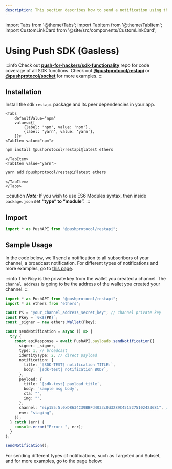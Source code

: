 ```yaml
---
description: This section describes how to send a notification using the Push SDK.
---
```


import Tabs from '@theme/Tabs';
import TabItem from '@theme/TabItem';
import CustomLinkCard from '@site/src/components/CustomLinkCard';

# Using Push SDK (Gasless)

:::info
Check out [**push-for-hackers/sdk-functionality**](https://github.com/ethereum-push-notification-service/push-for-hackers/tree/main/sdk-functionality) repo for code coverage of all SDK functions. Check out [**@pushprotocol/restapi**](https://www.npmjs.com/package/@pushprotocol/restapi) or [**@pushprotocol/socket**](https://www.npmjs.com/package/@pushprotocol/socket) for more examples.
:::

## Installation

Install the sdk `restapi` package and its peer dependencies in your app.

```mdx-code-block
<Tabs
    defaultValue="npm"
    values={[
        {label: 'npm', value: 'npm'},
        {label: 'yarn', value: 'yarn'},
    ]}>
<TabItem value="npm">
```

```bash
npm install @pushprotocol/restapi@latest ethers
```

```mdx-code-block
</TabItem>
<TabItem value="yarn">
```

```bash
yarn add @pushprotocol/restapi@latest ethers
```

```mdx-code-block
</TabItem>
</Tabs>
```

:::caution
_**Note**:_ If you wish to use ES6 Modules syntax, then inside `package.json` set **“type” to “module”.**
:::

## Import

```typescript
import * as PushAPI from "@pushprotocol/restapi";
```

## Sample Usage

In the code below, we'll send a notification to all subscribers of your channel, a broadcast notification. For different types of notifications and more examples, go to [this page](../../developer-tooling/push-sdk/sdk-packages-details/epnsproject-sdk-restapi/for-notification/send-notifications.md).

:::info
The `PKey` is the private key from the wallet you created a channel. The `channel address` is going to be the address of the wallet you created your channel.
:::

```typescript
import * as PushAPI from "@pushprotocol/restapi";
import * as ethers from "ethers";

const PK = "your_channel_address_secret_key"; // channel private key
const Pkey = `0x${PK}`;
const _signer = new ethers.Wallet(Pkey);

const sendNotification = async () => {
  try {
    const apiResponse = await PushAPI.payloads.sendNotification({
      signer: _signer,
      type: 1, // broadcast
      identityType: 2, // direct payload
      notification: {
        title: `[SDK-TEST] notification TITLE:`,
        body: `[sdk-test] notification BODY`,
      },
      payload: {
        title: `[sdk-test] payload title`,
        body: `sample msg body`,
        cta: "",
        img: "",
      },
      channel: "eip155:5:0xD8634C39BBFd4033c0d3289C4515275102423681", // your channel address
      env: "staging",
    });
  } catch (err) {
    console.error("Error: ", err);
  }
};

sendNotification();
```

For sending different types of notifications, such as Targeted and Subset, and for more examples, go to the page below:

<CustomLinkCard text='Send Notifications' link='../../developer-tooling/push-sdk/sdk-packages-details/epnsproject-sdk-restapi/for-notification/send-notifications' />
